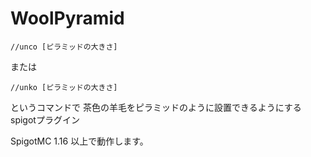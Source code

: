 # WoolPyramid

~~~
//unco [ピラミッドの大きさ]
~~~

または

~~~
//unko [ピラミッドの大きさ]
~~~

というコマンドで 茶色の羊毛をピラミッドのように設置できるようにするspigotプラグイン

SpigotMC 1.16 以上で動作します。
